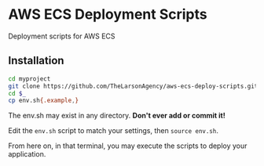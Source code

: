 # AWS ECS Deployment Scripts

Deployment scripts for AWS ECS

## Installation

```bash
cd myproject
git clone https://github.com/TheLarsonAgency/aws-ecs-deploy-scripts.git
cd $_
cp env.sh{.example,}
```

The env.sh may exist in any directory.  **Don't ever add or commit it!**

Edit the `env.sh` script to match your settings, then `source env.sh`.

From here on, in that terminal, you may execute the scripts to deploy your application.


